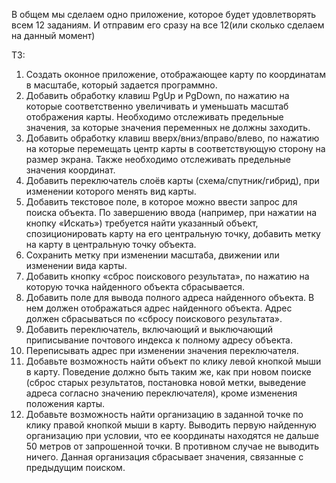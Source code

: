  В общем мы сделаем одно приложение, которое будет удовлетворять всем 12 заданиям. И отправим его сразу на все 12(или сколько сделаем на данный момент)
 
 ТЗ:
 
1) Создать оконное приложение, отображающее карту по координатам в масштабе, который задается программно.
2) Добавить обработку клавиш PgUp и PgDown, по нажатию на которые соответственно увеличивать и уменьшать масштаб отображения карты. Необходимо отслеживать предельные значения, за которые значения переменных не должны заходить.
3) Добавить обработку клавиш вверх/вниз/вправо/влево, по нажатию на которые перемещать центр карты в соответствующую сторону на размер экрана. Также необходимо отслеживать предельные значения координат.
4) Добавить переключатель слоёв карты (схема/спутник/гибрид), при изменении которого менять вид карты.
5) Добавить текстовое поле, в которое можно ввести запрос для поиска объекта. По завершению ввода (например, при нажатии на кнопку «Искать») требуется найти указанный объект, спозиционировать карту на его центральную точку, добавить метку на карту в центральную точку объекта.
6) Сохранить метку при изменении масштаба, движении или изменении вида карты.
7) Добавить кнопку «сброс поискового результата», по нажатию на которую точка найденного объекта сбрасывается.
8) Добавить поле для вывода полного адреса найденного объекта. В нем должен отображаться адрес найденного объекта. Адрес должен сбрасываться по «сбросу поискового результата».
9) Добавить переключатель, включающий и выключающий приписывание почтового индекса к полному адресу объекта.
10) Переписывать адрес при изменении значения переключателя.
11) Добавьте возможность найти объект по клику левой кнопкой мыши в карту. Поведение должно быть таким же, как при новом поиске (сброс старых результатов, постановка новой метки, выведение адреса согласно значению переключателя), кроме изменения положения карты.
12) Добавьте возможность найти организацию в заданной точке по клику правой кнопкой мыши в карту. Выводить первую найденную организацию при условии, что ее координаты находятся не дальше 50 метров от запрошенной точки. В противном случае не выводить ничего. Данная организация сбрасывает значения, связанные с предыдущим поиском.
